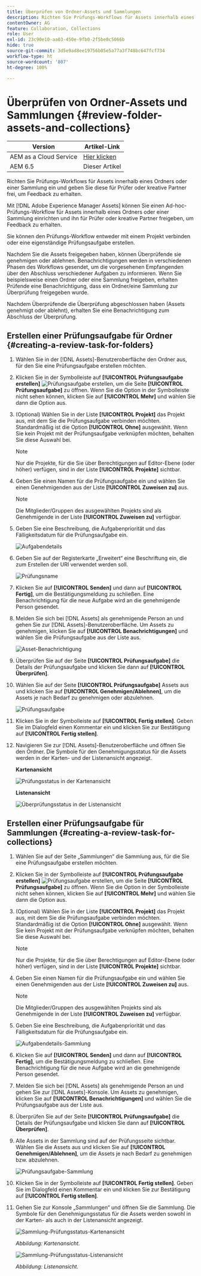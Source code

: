 ```yaml
---
title: Überprüfen von Ordner-Assets und Sammlungen
description: Richten Sie Prüfungs-Workflows für Assets innerhalb eines Ordners oder einer Sammlung ein und geben Sie diese für Prüfer oder kreative Partner frei, um Feedback zu erhalten.
contentOwner: AG
feature: Collaboration, Collections
role: User
exl-id: 23c90e10-aa03-450e-9fb0-2f5be0c5066b
hide: true
source-git-commit: 3d5e9ad8ee19756b05e5a77a3f748bc647fcf734
workflow-type: ht
source-wordcount: '807'
ht-degree: 100%

---
```


# Überprüfen von Ordner-Assets und Sammlungen {#review-folder-assets-and-collections}

| Version | Artikel-Link |
| -------- | ---------------------------- |
| AEM as a Cloud Service | [Hier klicken](https://experienceleague.adobe.com/docs/experience-manager-cloud-service/content/assets/manage/bulk-approval.html?lang=de) |
| AEM 6.5 | Dieser Artikel |

Richten Sie Prüfungs-Workflows für Assets innerhalb eines Ordners oder einer Sammlung ein und geben Sie diese für Prüfer oder kreative Partner frei, um Feedback zu erhalten.

Mit [!DNL Adobe Experience Manager Assets] können Sie einen Ad-hoc-Prüfungs-Workflow für Assets innerhalb eines Ordners oder einer Sammlung einrichten und ihn für Prüfer oder kreative Partner freigeben, um Feedback zu erhalten.

Sie können den Prüfungs-Workflow entweder mit einem Projekt verbinden oder eine eigenständige Prüfungsaufgabe erstellen.

Nachdem Sie die Assets freigegeben haben, können Überprüfende sie genehmigen oder ablehnen. Benachrichtigungen werden in verschiedenen Phasen des Workflows gesendet, um die vorgesehenen Empfangenden über den Abschluss verschiedener Aufgaben zu informieren. Wenn Sie beispielsweise einen Ordner oder eine Sammlung freigeben, erhalten Prüfende eine Benachrichtigung, dass ein Ordner/eine Sammlung zur Überprüfung freigegeben wurde.

Nachdem Überprüfende die Überprüfung abgeschlossen haben (Assets genehmigt oder ablehnt), erhalten Sie eine Benachrichtigung zum Abschluss der Überprüfung.

## Erstellen einer Prüfungsaufgabe für Ordner {#creating-a-review-task-for-folders}

1. Wählen Sie in der [!DNL Assets]-Benutzeroberfläche den Ordner aus, für den Sie eine Prüfungsaufgabe erstellen möchten.
1. Klicken Sie in der Symbolleiste auf **[!UICONTROL Prüfungsaufgabe erstellen]** ![Prüfungsaufgabe erstellen](assets/do-not-localize/create-review-task.png), um die Seite **[!UICONTROL Prüfungsaufgabe]** zu öffnen. Wenn Sie die Option in der Symbolleiste nicht sehen können, klicken Sie auf **[!UICONTROL Mehr]** und wählen Sie dann die Option aus.

1. (Optional) Wählen Sie in der Liste **[!UICONTROL Projekt]** das Projekt aus, mit dem Sie die Prüfungsaufgabe verbinden möchten. Standardmäßig ist die Option **[!UICONTROL Ohne]** ausgewählt. Wenn Sie kein Projekt mit der Prüfungsaufgabe verknüpfen möchten, behalten Sie diese Auswahl bei.

   >[!NOTE]
   >
   >Nur die Projekte, für die Sie über Berechtigungen auf Editor-Ebene (oder höher) verfügen, sind in der Liste **[!UICONTROL Projekte]** sichtbar.

1. Geben Sie einen Namen für die Prüfungsaufgabe ein und wählen Sie einen Genehmigenden aus der Liste **[!UICONTROL Zuweisen zu]** aus.

   >[!NOTE]
   >
   >Die Mitglieder/Gruppen des ausgewählten Projekts sind als Genehmigende in der Liste **[!UICONTROL Zuweisen zu]** verfügbar.

1. Geben Sie eine Beschreibung, die Aufgabenpriorität und das Fälligkeitsdatum für die Prüfungsaufgabe ein.

   ![Aufgabendetails](assets/task_details.png)

1. Geben Sie auf der Registerkarte „Erweitert“ eine Beschriftung ein, die zum Erstellen der URI verwendet werden soll.

   ![Prüfungsname](assets/review_name.png)

1. Klicken Sie auf **[!UICONTROL Senden]** und dann auf **[!UICONTROL Fertig]**, um die Bestätigungsmeldung zu schließen. Eine Benachrichtigung für die neue Aufgabe wird an die genehmigende Person gesendet.
1. Melden Sie sich bei [!DNL Assets] als genehmigende Person an und gehen Sie zur [!DNL Assets]-Benutzeroberfläche. Um Assets zu genehmigen, klicken Sie auf **[!UICONTROL Benachrichtigungen]** und wählen Sie die Prüfungsaufgabe aus der Liste aus.

   ![Asset-Benachrichtigung](assets/aemAssetsNotification.png)

1. Überprüfen Sie auf der Seite **[!UICONTROL Prüfungsaufgabe]** die Details der Prüfungsaufgabe und klicken Sie dann auf **[!UICONTROL Überprüfen]**.
1. Wählen Sie auf der Seite **[!UICONTROL Prüfungsaufgabe]** Assets aus und klicken Sie auf **[!UICONTROL Genehmigen/Ablehnen]**, um die Assets je nach Bedarf zu genehmigen oder abzulehnen.

   ![Prüfungsaufgabe](assets/review_task.png)

1. Klicken Sie in der Symbolleiste auf **[!UICONTROL Fertig stellen]**. Geben Sie im Dialogfeld einen Kommentar ein und klicken Sie zur Bestätigung auf **[!UICONTROL Fertig stellen]**.
1. Navigieren Sie zur [!DNL Assets]-Benutzeroberfläche und öffnen Sie den Ordner. Die Symbole für den Genehmigungsstatus für die Assets werden in der Karten- und der Listenansicht angezeigt.

   **Kartenansicht**

   ![Prüfungsstatus in der Kartenansicht](assets/chlimage_1-404.png)

   **Listenansicht**

   ![Überprüfungsstatus in der Listenansicht](assets/review_status_listview.png)

## Erstellen einer Prüfungsaufgabe für Sammlungen {#creating-a-review-task-for-collections}

1. Wählen Sie auf der Seite „Sammlungen“ die Sammlung aus, für die Sie eine Prüfungsaufgabe erstellen möchten.
1. Klicken Sie in der Symbolleiste auf **[!UICONTROL Prüfungsaufgabe erstellen]** ![Prüfungsaufgabe erstellen](assets/do-not-localize/create-review-task.png), um die Seite **[!UICONTROL Prüfungsaufgabe]** zu öffnen. Wenn Sie die Option in der Symbolleiste nicht sehen können, klicken Sie auf **[!UICONTROL Mehr]** und wählen Sie dann die Option aus.

1. (Optional) Wählen Sie in der Liste **[!UICONTROL Projekt]** das Projekt aus, mit dem Sie die Prüfungsaufgabe verbinden möchten. Standardmäßig ist die Option **[!UICONTROL Ohne]** ausgewählt. Wenn Sie kein Projekt mit der Prüfungsaufgabe verknüpfen möchten, behalten Sie diese Auswahl bei.

   >[!NOTE]
   >
   >Nur die Projekte, für die Sie über Berechtigungen auf Editor-Ebene (oder höher) verfügen, sind in der Liste **[!UICONTROL Projekte]** sichtbar.

1. Geben Sie einen Namen für die Prüfungsaufgabe ein und wählen Sie einen Genehmigenden aus der Liste **[!UICONTROL Zuweisen zu]** aus.

   >[!NOTE]
   >
   >Die Mitglieder/Gruppen des ausgewählten Projekts sind als Genehmigende in der Liste **[!UICONTROL Zuweisen zu]** verfügbar.

1. Geben Sie eine Beschreibung, die Aufgabenpriorität und das Fälligkeitsdatum für die Prüfungsaufgabe ein.

   ![Aufgabendetails-Sammlung](assets/task_details-collection.png)

1. Klicken Sie auf **[!UICONTROL Senden]** und dann auf **[!UICONTROL Fertig]**, um die Bestätigungsmeldung zu schließen. Eine Benachrichtigung für die neue Aufgabe wird an die genehmigende Person gesendet.
1. Melden Sie sich bei [!DNL Assets] als genehmigende Person an und gehen Sie zur [!DNL Assets]-Konsole. Um Assets zu genehmigen, klicken Sie auf **[!UICONTROL Benachrichtigungen]** und wählen Sie die Prüfungsaufgabe aus der Liste aus.
1. Überprüfen Sie auf der Seite **[!UICONTROL Prüfungsaufgabe]** die Details der Prüfungsaufgabe und klicken Sie dann auf **[!UICONTROL Überprüfen]**.
1. Alle Assets in der Sammlung sind auf der Prüfungsseite sichtbar. Wählen Sie die Assets aus und klicken Sie auf **[!UICONTROL Genehmigen/Ablehnen]**, um die Assets je nach Bedarf zu genehmigen bzw. abzulehnen.

   ![Prüfungsaufgabe-Sammlung](assets/review_task_collection.png)

1. Klicken Sie in der Symbolleiste auf **[!UICONTROL Fertig stellen]**. Geben Sie im Dialogfeld einen Kommentar ein und klicken Sie zur Bestätigung auf **[!UICONTROL Fertig stellen]**.
1. Gehen Sie zur Konsole „Sammlungen“ und öffnen Sie die Sammlung. Die Symbole für den Genehmigungsstatus für die Assets werden sowohl in der Karten- als auch in der Listenansicht angezeigt.

   ![Sammlung-Prüfungsstatus-Kartenansicht](assets/collection_reviewstatuscardview.png)

   *Abbildung: Kartenansicht.*

   ![Sammlung-Prüfungsstatus-Listenansicht](assets/collection_reviewstatuslistview.png)

   *Abbildung: Listenansicht.*
